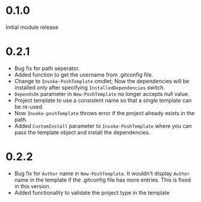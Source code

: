 # 0.1.0

Initial module release

# 0.2.1

- Bug fix for path seperator.
- Added function to get the username from .gitconfig file.
- Change to `Invoke-PoshTemplate` cmdlet; Now the dependencies will be installed only after specifying `InstalledDependencies` switch.
- `DependsOn` parameter in `New-PoshTemplate` no longer accepts null value.
- Project template to use a consistent name so that a single template can be re-used.
- Now `Invoke-poshTemplate` throws error if the project already exists in the path.
- Added `CustomInstall` parameter to `Invoke-PoshTemplate` where you can pass the template object and install the dependencies.

# 0.2.2

- Bug fix for `Author` name in `New-PoshTemplate`. It wouldn't display `Author` name in the template if the .gitconfig file has more entries.
This is fixed in this version.
- Added functionality to validate the project type in the template
